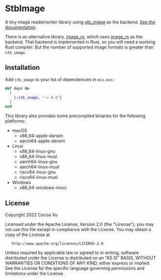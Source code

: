 # StbImage

A tiny image reader/writer library using [stb_image](https://github.com/nothings/stb/blob/master/stb_image.h) as the backend. [See the documentation](https://hexdocs.pm/stb_image).

There is an alternative library, [image_rs](https://github.com/cocoa-xu/image_rs), which uses [image_rs](https://github.com/image-rs/image) as the backend. That backend is implemented in Rust, so you will need a working Rust compiler. But the number of supported image formats is greater than `stb_image`.

## Installation

Add `stb_image` to your list of dependencies in `mix.exs`:

```elixir
def deps do
  [
    {:stb_image, "~> 0.6"}
  ]
end
```

This library also provides some precompiled binaries for the following platforms:

- macOS
  - x86_64-apple-darwin
  - aarch64-apple-darwin
- Linux
  - x86_64-linux-gnu
  - x86_64-linux-musl
  - aarch64-linux-gnu
  - aarch64-linux-musl
  - riscv64-linux-gnu
  - riscv64-linux-musl
- Windows
  - x86_64-windows-msvc

## License

   Copyright 2022 Cocoa Xu

   Licensed under the Apache License, Version 2.0 (the "License");
   you may not use this file except in compliance with the License.
   You may obtain a copy of the License at

       http://www.apache.org/licenses/LICENSE-2.0

   Unless required by applicable law or agreed to in writing, software
   distributed under the License is distributed on an "AS IS" BASIS,
   WITHOUT WARRANTIES OR CONDITIONS OF ANY KIND, either express or implied.
   See the License for the specific language governing permissions and
   limitations under the License.

